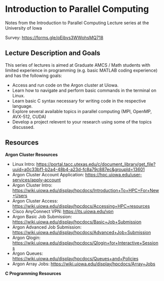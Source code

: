 # Introduction to Parallel Computing
Notes from the Introduction to Parallel Computing Lecture series at the University of Iowa

Survey: https://forms.gle/pEibvs3WWohsMQ718

## Lecture Description and Goals

This series of lectures is aimed at Graduate AMCS / Math students with limited experience in programming (e.g. basic MATLAB coding experience) and has the following goals:
- Access and run code on the Argon cluster at Uiowa.
- Learn how to navigate and perform basic commands in the terminal on Linux.
- Learn basic C syntax necessary for writing code in the respective language.
- Explore several available topics in parallel computing (MPI, OpenMP, AVX-512, CUDA)
- Develop a project relevent to your research using some of the topics discussed.


## Resources

**Argon Cluster Resources**
- Linux Intro: https://portal.tacc.utexas.edu/c/document_library/get_file?uuid=a0c33bf1-b2a4-48b4-a23d-fc8a79c887ec&groupId=13601
- Argon Cluster Account Application: https://hpc.uiowa.edu/user-services/apply-account
- Argon Cluster Intro: https://wiki.uiowa.edu/display/hpcdocs/Introduction+To+HPC+For+New+Users
- Argon Cluster Access: https://wiki.uiowa.edu/display/hpcdocs/Accessing+HPC+resources
- Cisco AnyConnect VPN: https://its.uiowa.edu/vpn
- Argon Basic Job Submission: https://wiki.uiowa.edu/display/hpcdocs/Basic+Job+Submission
- Argon Advanced Job Submission: https://wiki.uiowa.edu/display/hpcdocs/Advanced+Job+Submission
- Argon Qlogin: https://wiki.uiowa.edu/display/hpcdocs/Qlogin+for+Interactive+Sessions
- Argon Queues: https://wiki.uiowa.edu/display/hpcdocs/Queues+and+Policies
- Argon Array Jobs: https://wiki.uiowa.edu/display/hpcdocs/Array+Jobs

**C Programming Resources**

